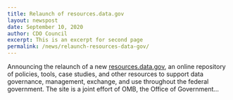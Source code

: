 ```yaml
---
title: Relaunch of resources.data.gov
layout: newspost
date: September 10, 2020
author: CDO Council
excerpt: This is an excerpt for second page
permalink: /news/relaunch-resources-data-gov/
---
```


Announcing the relaunch of a new <a href = "https://resources.data.gov/" target="_blank">resources.data.gov</a>, an online repository of policies, tools, case studies, and other resources to support data governance, management, exchange, and use throughout the federal government. The site is a joint effort of OMB, the Office of Government...
